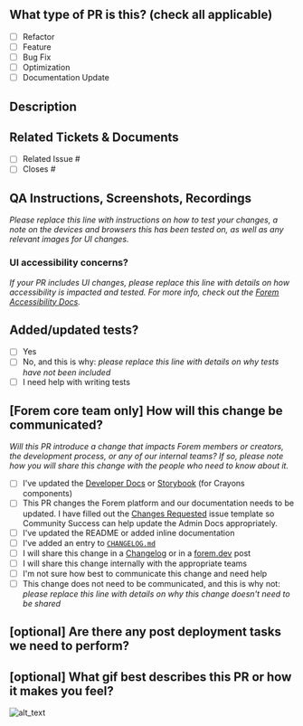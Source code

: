 <!--
     For Work In Progress Pull Requests, please use the Draft PR feature,
     see https://github.blog/2019-02-14-introducing-draft-pull-requests/ for further details.

     For a timely review/response, please avoid force-pushing additional
     commits if your PR already received reviews or comments.

     Before submitting a Pull Request, please ensure you've done the following:
     - 📖 Read the Forem Contributing Guide: https://github.com/forem/forem/blob/main/CONTRIBUTING.md#create-a-pull-request.
     - 📖 Read the Forem Code of Conduct: https://github.com/forem/forem/blob/main/CODE_OF_CONDUCT.md.
     - 👷‍♀️ Create small PRs. In most cases this will be possible.
     - ✅ Provide tests for your changes.
     - 📝 Use descriptive commit messages.
     - 📗 Update any related documentation and include any relevant screenshots.

     NOTE: Pull Requests from forked repositories will need to be reviewed by
     a Forem Team member before any CI builds will run. Once your PR is approved
     with a `/ci` reply to the PR, it will be allowed to run subsequent builds without
     manual approval.
-->

## What type of PR is this? (check all applicable)

- [ ] Refactor
- [ ] Feature
- [ ] Bug Fix
- [ ] Optimization
- [ ] Documentation Update

## Description

## Related Tickets & Documents

<!--
For pull requests that relate or close an issue, plesae include them
below.  We like to follow Github's guidance on linking issues to pull requests;
see
https://docs.github.com/en/issues/tracking-your-work-with-issues/linking-a-pull-request-to-an-issue.

For example having the text: "closes #1234" would connect the current pull
request to issue 1234.  And when we merge the pull request, Github will
automatically close the issue.
-->

- [ ] Related Issue #
- [ ] Closes #

## QA Instructions, Screenshots, Recordings

_Please replace this line with instructions on how to test your changes, a note
on the devices and browsers this has been tested on, as well as any relevant
images for UI changes._

### UI accessibility concerns?

_If your PR includes UI changes, please replace this line with details on how
accessibility is impacted and tested. For more info, check out the
[Forem Accessibility Docs](https://developers.forem.com/frontend/accessibility)._

## Added/updated tests?

- [ ] Yes
- [ ] No, and this is why: _please replace this line with details on why tests
      have not been included_
- [ ] I need help with writing tests

## [Forem core team only] How will this change be communicated?

_Will this PR introduce a change that impacts Forem members or creators, the
development process, or any of our internal teams? If so, please note how you
will share this change with the people who need to know about it._

- [ ] I've updated the [Developer Docs](https://developers.forem.com) or
      [Storybook](https://storybook.forem.com/) (for Crayons components)
- [ ] This PR changes the Forem platform and our documentation needs to be
      updated. I have filled out the
      [Changes Requested](https://github.com/forem/admin-docs/issues/new?assignees=&labels=&template=changes_requested.md)
      issue template so Community Success can help update the Admin Docs
      appropriately.
- [ ] I've updated the README or added inline documentation
- [ ] I've added an entry to
      [`CHANGELOG.md`](https://github.com/forem/forem/tree/main/CHANGELOG.md)
- [ ] I will share this change in a [Changelog](https://forem.dev/t/changelog)
      or in a [forem.dev](http://forem.dev) post
- [ ] I will share this change internally with the appropriate teams
- [ ] I'm not sure how best to communicate this change and need help
- [ ] This change does not need to be communicated, and this is why not: _please
      replace this line with details on why this change doesn't need to be
      shared_

## [optional] Are there any post deployment tasks we need to perform?

## [optional] What gif best describes this PR or how it makes you feel?

![alt_text](gif_link)
